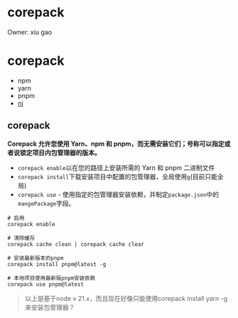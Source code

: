 # corepack

Owner: xiu gao

# corepack

- npm
- yarn
- pnpm
- [ni](https://github.com/antfu/ni?tab=readme-ov-file)

## corepack

**Corepack 允许您使用 Yarn、npm 和 pnpm，而无需安装它们；号称可以指定或者说锁定项目内包管理器的版本。**

- `corepack enable`以在您的路径上安装所需的 Yarn 和 pnpm 二进制文件
- `corepack install`下载安装项目中配置的包管理器，全局使用`g`(目前只能全局)
- `corepack use` - 使用指定的包管理器安装依赖，并制定`package.json`中的`mangePackage`字段。

```
# 启用
corepack enable

# 清除缓存
corepack cache clean | corepack cache clear

# 安装最新版本的pnpm
corepack install pnpm@latest -g

# 本地项目使用最新版pnpm安装依赖
corepack use pnpm@latest
```

> 以上是基于node v 21.x，而且现在好像只能使用corepack install yarn -g来安装包管理器？
>